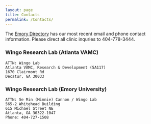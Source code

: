 ```yaml
---
layout: page
title: Contacts
permalink: /Contacts/
---
```


The [Emory Directory](http://directory.service.emory.edu/index.cfm) has our
most recent email and phone contact information. Please direct all clinic
inquries to 404-778-3444.

### Wingo Research Lab (Atlanta VAMC)

    ATTN: Wingo Lab
    Atlanta VAMC, Research & Development (5A117)
    1670 Clairmont Rd
    Decatur, GA 30033

### Wingo Research Lab (Emory University)

    ATTN: Se Min (Minnie) Cannon / Wingo Lab
    565-2 Whitehead Building
    615 Michael Street NE
    Atlanta, GA 30322-1047
    Phone: 404-727-1508
